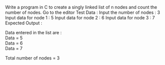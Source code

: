 Write a program in C to create a singly linked list of n nodes and count the number of nodes. Go to the editor
Test Data :
Input the number of nodes : 3
Input data for node 1 : 5
Input data for node 2 : 6
Input data for node 3 : 7
Expected Output :

 Data entered in the list are :                                                                               
 Data = 5                                                                                                     
 Data = 6                                                                                                     
 Data = 7                                                                                               

Total number of nodes = 3
